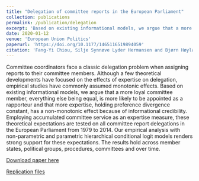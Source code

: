 ```yaml
---
title: "Delegation of committee reports in the European Parliament"
collection: publications
permalink: /publication/delegation
excerpt: 'Based on existing informational models, we argue that a more loyal committee member, everything else being equal, is more likely to be appointed as a rapporteur and that more expertise, holding preference divergence constant, has a non-monotonic effect because of informational credibility.'
date: 2020-01-12
venue: 'European Union Politics'
paperurl: 'https://doi.org/10.1177/1465116519894059'
citation: 'Fang-Yi Chiou, Silje Synnøve Lyder Hermansen and Bjørn Høyland(2020).&quot;Delegation of committee reports in the European Parliament.&quot;<i> European Union Politics</i>  21 (2) 233 - 254.'
---
```

Committee coordinators face a classic delegation problem when assigning reports to their committee members. Although a few theoretical developments have focused on the effects of expertise on delegation, empirical studies have commonly assumed monotonic effects. Based on existing informational models, we argue that a more loyal committee member, everything else being equal, is more likely to be appointed as a rapporteur and that more expertise, holding preference divergence constant, has a non-monotonic effect because of informational credibility. Employing accumulated committee service as an expertise measure, these theoretical expectations are tested on all committee report delegations in the European Parliament from 1979 to 2014. Our empirical analysis with non-parametric and parametric hierarchical conditional logit models renders strong support for these expectations. The results hold across member states, political groups, procedures, committees and over time.

[Download paper here](https://journals.sagepub.com/doi/pdf/10.1177/1465116519894059)

[Replication files](https://bjornhoyland.github.io/files/delegation.zip)